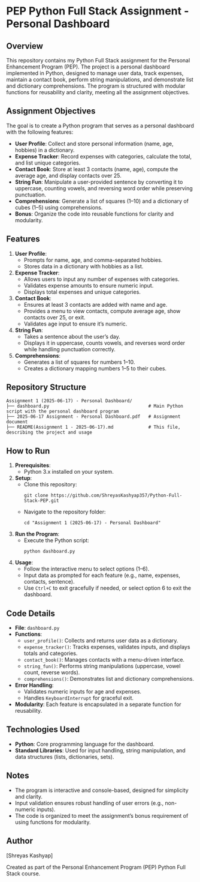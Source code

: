 # PEP Python Full Stack Assignment - Personal Dashboard

## Overview
This repository contains my Python Full Stack assignment for the Personal Enhancement Program (PEP). The project is a personal dashboard implemented in Python, designed to manage user data, track expenses, maintain a contact book, perform string manipulations, and demonstrate list and dictionary comprehensions. The program is structured with modular functions for reusability and clarity, meeting all the assignment objectives.

## Assignment Objectives
The goal is to create a Python program that serves as a personal dashboard with the following features:
- **User Profile**: Collect and store personal information (name, age, hobbies) in a dictionary.
- **Expense Tracker**: Record expenses with categories, calculate the total, and list unique categories.
- **Contact Book**: Store at least 3 contacts (name, age), compute the average age, and display contacts over 25.
- **String Fun**: Manipulate a user-provided sentence by converting it to uppercase, counting vowels, and reversing word order while preserving punctuation.
- **Comprehensions**: Generate a list of squares (1–10) and a dictionary of cubes (1–5) using comprehensions.
- **Bonus**: Organize the code into reusable functions for clarity and modularity.

## Features
1. **User Profile**:
   - Prompts for name, age, and comma-separated hobbies.
   - Stores data in a dictionary with hobbies as a list.
2. **Expense Tracker**:
   - Allows users to input any number of expenses with categories.
   - Validates expense amounts to ensure numeric input.
   - Displays total expenses and unique categories.
3. **Contact Book**:
   - Ensures at least 3 contacts are added with name and age.
   - Provides a menu to view contacts, compute average age, show contacts over 25, or exit.
   - Validates age input to ensure it’s numeric.
4. **String Fun**:
   - Takes a sentence about the user’s day.
   - Displays it in uppercase, counts vowels, and reverses word order while handling punctuation correctly.
5. **Comprehensions**:
   - Generates a list of squares for numbers 1–10.
   - Creates a dictionary mapping numbers 1–5 to their cubes.

## Repository Structure
```
Assignment 1 (2025-06-17) - Personal Dashboard/
├── dashboard.py                                     # Main Python script with the personal dashboard program
├── 2025-06-17 Assignment - Personal Dashboard.pdf   # Assignment document
├── README(Assignment 1 - 2025-06-17).md             # This file, describing the project and usage
```

## How to Run
1. **Prerequisites**:
   - Python 3.x installed on your system.
2. **Setup**:
   - Clone this repository:
     ```
     git clone https://github.com/ShreyasKashyap357/Python-Full-Stack-PEP.git
     ```
   - Navigate to the repository folder:
     ```
     cd "Assignment 1 (2025-06-17) - Personal Dashboard"
     ```
3. **Run the Program**:
   - Execute the Python script:
     ```
     python dashboard.py
     ```
4. **Usage**:
   - Follow the interactive menu to select options (1–6).
   - Input data as prompted for each feature (e.g., name, expenses, contacts, sentence).
   - Use `Ctrl+C` to exit gracefully if needed, or select option 6 to exit the dashboard.

## Code Details
- **File**: `dashboard.py`
- **Functions**:
  - `user_profile()`: Collects and returns user data as a dictionary.
  - `expense_tracker()`: Tracks expenses, validates inputs, and displays totals and categories.
  - `contact_book()`: Manages contacts with a menu-driven interface.
  - `string_fun()`: Performs string manipulations (uppercase, vowel count, reverse words).
  - `comprehensions()`: Demonstrates list and dictionary comprehensions.
- **Error Handling**:
  - Validates numeric inputs for age and expenses.
  - Handles `KeyboardInterrupt` for graceful exit.
- **Modularity**: Each feature is encapsulated in a separate function for reusability.

## Technologies Used
- **Python**: Core programming language for the dashboard.
- **Standard Libraries**: Used for input handling, string manipulation, and data structures (lists, dictionaries, sets).

## Notes
- The program is interactive and console-based, designed for simplicity and clarity.
- Input validation ensures robust handling of user errors (e.g., non-numeric inputs).
- The code is organized to meet the assignment’s bonus requirement of using functions for modularity.

## Author
[Shreyas Kashyap]

Created as part of the Personal Enhancement Program (PEP) Python Full Stack course.
